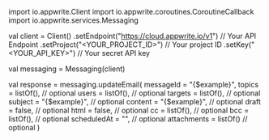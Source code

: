 import io.appwrite.Client
import io.appwrite.coroutines.CoroutineCallback
import io.appwrite.services.Messaging

val client = Client()
    .setEndpoint("https://cloud.appwrite.io/v1") // Your API Endpoint
    .setProject("<YOUR_PROJECT_ID>") // Your project ID
    .setKey("<YOUR_API_KEY>") // Your secret API key

val messaging = Messaging(client)

val response = messaging.updateEmail(
    messageId = "{$example}",
    topics = listOf(), // optional
    users = listOf(), // optional
    targets = listOf(), // optional
    subject = "{$example}", // optional
    content = "{$example}", // optional
    draft = false, // optional
    html = false, // optional
    cc = listOf(), // optional
    bcc = listOf(), // optional
    scheduledAt = "", // optional
    attachments = listOf() // optional
)
